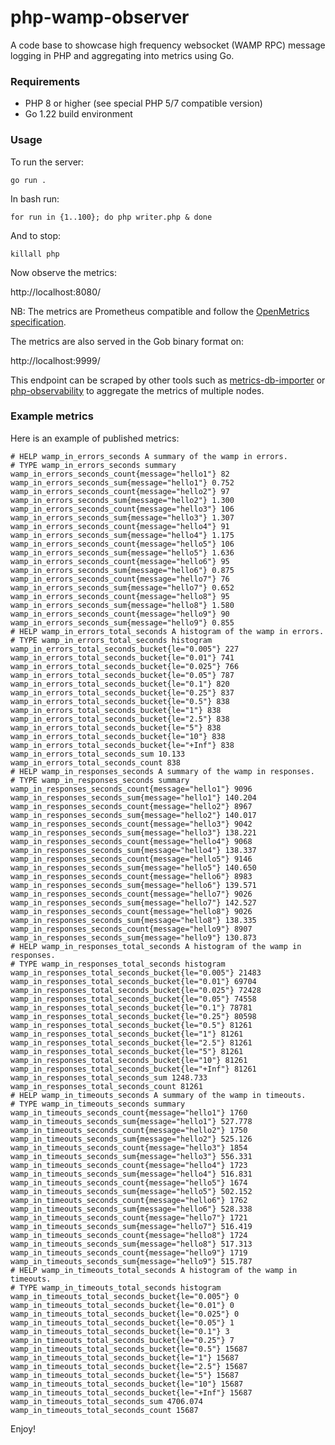 # php-wamp-observer

A code base to showcase high frequency websocket (WAMP RPC) message logging in PHP and aggregating into metrics using Go.

### Requirements

- PHP 8 or higher (see special PHP 5/7 compatible version)
- Go 1.22 build environment

### Usage

To run the server:

    go run .

In bash run:

    for run in {1..100}; do php writer.php & done

And to stop:

    killall php

Now observe the metrics:

http://localhost:8080/

NB: The metrics are Prometheus compatible and follow the [OpenMetrics specification](https://github.com/OpenObservability/OpenMetrics/).

The metrics are also served in the Gob binary format on:

http://localhost:9999/

This endpoint can be scraped by other tools such as [metrics-db-importer](https://github.com/mevdschee/metrics-db-importer) or [php-observability](https://github.com/mevdschee/php-observability) to aggregate the metrics of multiple nodes.

### Example metrics

Here is an example of published metrics:

    # HELP wamp_in_errors_seconds A summary of the wamp in errors.
    # TYPE wamp_in_errors_seconds summary
    wamp_in_errors_seconds_count{message="hello1"} 82
    wamp_in_errors_seconds_sum{message="hello1"} 0.752
    wamp_in_errors_seconds_count{message="hello2"} 97
    wamp_in_errors_seconds_sum{message="hello2"} 1.300
    wamp_in_errors_seconds_count{message="hello3"} 106
    wamp_in_errors_seconds_sum{message="hello3"} 1.307
    wamp_in_errors_seconds_count{message="hello4"} 91
    wamp_in_errors_seconds_sum{message="hello4"} 1.175
    wamp_in_errors_seconds_count{message="hello5"} 106
    wamp_in_errors_seconds_sum{message="hello5"} 1.636
    wamp_in_errors_seconds_count{message="hello6"} 95
    wamp_in_errors_seconds_sum{message="hello6"} 0.875
    wamp_in_errors_seconds_count{message="hello7"} 76
    wamp_in_errors_seconds_sum{message="hello7"} 0.652
    wamp_in_errors_seconds_count{message="hello8"} 95
    wamp_in_errors_seconds_sum{message="hello8"} 1.580
    wamp_in_errors_seconds_count{message="hello9"} 90
    wamp_in_errors_seconds_sum{message="hello9"} 0.855
    # HELP wamp_in_errors_total_seconds A histogram of the wamp in errors.
    # TYPE wamp_in_errors_total_seconds histogram
    wamp_in_errors_total_seconds_bucket{le="0.005"} 227
    wamp_in_errors_total_seconds_bucket{le="0.01"} 741
    wamp_in_errors_total_seconds_bucket{le="0.025"} 766
    wamp_in_errors_total_seconds_bucket{le="0.05"} 787
    wamp_in_errors_total_seconds_bucket{le="0.1"} 820
    wamp_in_errors_total_seconds_bucket{le="0.25"} 837
    wamp_in_errors_total_seconds_bucket{le="0.5"} 838
    wamp_in_errors_total_seconds_bucket{le="1"} 838
    wamp_in_errors_total_seconds_bucket{le="2.5"} 838
    wamp_in_errors_total_seconds_bucket{le="5"} 838
    wamp_in_errors_total_seconds_bucket{le="10"} 838
    wamp_in_errors_total_seconds_bucket{le="+Inf"} 838
    wamp_in_errors_total_seconds_sum 10.133
    wamp_in_errors_total_seconds_count 838
    # HELP wamp_in_responses_seconds A summary of the wamp in responses.
    # TYPE wamp_in_responses_seconds summary
    wamp_in_responses_seconds_count{message="hello1"} 9096
    wamp_in_responses_seconds_sum{message="hello1"} 140.204
    wamp_in_responses_seconds_count{message="hello2"} 8967
    wamp_in_responses_seconds_sum{message="hello2"} 140.017
    wamp_in_responses_seconds_count{message="hello3"} 9042
    wamp_in_responses_seconds_sum{message="hello3"} 138.221
    wamp_in_responses_seconds_count{message="hello4"} 9068
    wamp_in_responses_seconds_sum{message="hello4"} 138.337
    wamp_in_responses_seconds_count{message="hello5"} 9146
    wamp_in_responses_seconds_sum{message="hello5"} 140.650
    wamp_in_responses_seconds_count{message="hello6"} 8983
    wamp_in_responses_seconds_sum{message="hello6"} 139.571
    wamp_in_responses_seconds_count{message="hello7"} 9026
    wamp_in_responses_seconds_sum{message="hello7"} 142.527
    wamp_in_responses_seconds_count{message="hello8"} 9026
    wamp_in_responses_seconds_sum{message="hello8"} 138.335
    wamp_in_responses_seconds_count{message="hello9"} 8907
    wamp_in_responses_seconds_sum{message="hello9"} 130.873
    # HELP wamp_in_responses_total_seconds A histogram of the wamp in responses.
    # TYPE wamp_in_responses_total_seconds histogram
    wamp_in_responses_total_seconds_bucket{le="0.005"} 21483
    wamp_in_responses_total_seconds_bucket{le="0.01"} 69704
    wamp_in_responses_total_seconds_bucket{le="0.025"} 72428
    wamp_in_responses_total_seconds_bucket{le="0.05"} 74558
    wamp_in_responses_total_seconds_bucket{le="0.1"} 78781
    wamp_in_responses_total_seconds_bucket{le="0.25"} 80598
    wamp_in_responses_total_seconds_bucket{le="0.5"} 81261
    wamp_in_responses_total_seconds_bucket{le="1"} 81261
    wamp_in_responses_total_seconds_bucket{le="2.5"} 81261
    wamp_in_responses_total_seconds_bucket{le="5"} 81261
    wamp_in_responses_total_seconds_bucket{le="10"} 81261
    wamp_in_responses_total_seconds_bucket{le="+Inf"} 81261
    wamp_in_responses_total_seconds_sum 1248.733
    wamp_in_responses_total_seconds_count 81261
    # HELP wamp_in_timeouts_seconds A summary of the wamp in timeouts.
    # TYPE wamp_in_timeouts_seconds summary
    wamp_in_timeouts_seconds_count{message="hello1"} 1760
    wamp_in_timeouts_seconds_sum{message="hello1"} 527.778
    wamp_in_timeouts_seconds_count{message="hello2"} 1750
    wamp_in_timeouts_seconds_sum{message="hello2"} 525.126
    wamp_in_timeouts_seconds_count{message="hello3"} 1854
    wamp_in_timeouts_seconds_sum{message="hello3"} 556.331
    wamp_in_timeouts_seconds_count{message="hello4"} 1723
    wamp_in_timeouts_seconds_sum{message="hello4"} 516.831
    wamp_in_timeouts_seconds_count{message="hello5"} 1674
    wamp_in_timeouts_seconds_sum{message="hello5"} 502.152
    wamp_in_timeouts_seconds_count{message="hello6"} 1762
    wamp_in_timeouts_seconds_sum{message="hello6"} 528.338
    wamp_in_timeouts_seconds_count{message="hello7"} 1721
    wamp_in_timeouts_seconds_sum{message="hello7"} 516.419
    wamp_in_timeouts_seconds_count{message="hello8"} 1724
    wamp_in_timeouts_seconds_sum{message="hello8"} 517.313
    wamp_in_timeouts_seconds_count{message="hello9"} 1719
    wamp_in_timeouts_seconds_sum{message="hello9"} 515.787
    # HELP wamp_in_timeouts_total_seconds A histogram of the wamp in timeouts.
    # TYPE wamp_in_timeouts_total_seconds histogram
    wamp_in_timeouts_total_seconds_bucket{le="0.005"} 0
    wamp_in_timeouts_total_seconds_bucket{le="0.01"} 0
    wamp_in_timeouts_total_seconds_bucket{le="0.025"} 0
    wamp_in_timeouts_total_seconds_bucket{le="0.05"} 1
    wamp_in_timeouts_total_seconds_bucket{le="0.1"} 3
    wamp_in_timeouts_total_seconds_bucket{le="0.25"} 7
    wamp_in_timeouts_total_seconds_bucket{le="0.5"} 15687
    wamp_in_timeouts_total_seconds_bucket{le="1"} 15687
    wamp_in_timeouts_total_seconds_bucket{le="2.5"} 15687
    wamp_in_timeouts_total_seconds_bucket{le="5"} 15687
    wamp_in_timeouts_total_seconds_bucket{le="10"} 15687
    wamp_in_timeouts_total_seconds_bucket{le="+Inf"} 15687
    wamp_in_timeouts_total_seconds_sum 4706.074
    wamp_in_timeouts_total_seconds_count 15687


Enjoy!